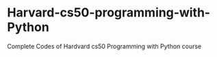 # Harvard-cs50-programming-with-Python
Complete Codes of Hardvard cs50 Programming with Python course
